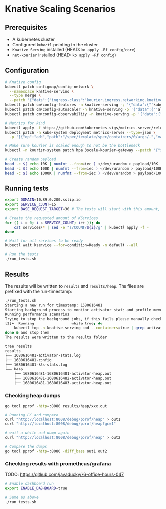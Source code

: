 # Knative Scaling Scenarios

## Prerequisites
* A kubernetes cluster
* Configured `kubectl` pointing to the cluster
* `Knative Serving` installed (HEAD: `ko apply -Rf config/core`)
* `net-kourier` installed (HEAD: `ko apply -Rf config`)

## Configuration
```bash
# Knative config
kubectl patch configmap/config-network \
  --namespace knative-serving \
  --type merge \
  --patch '{"data":{"ingress-class":"kourier.ingress.networking.knative.dev"}}'
kubectl patch cm/config-features -n knative-serving -p '{"data":{"'kubernetes.podspec-init-containers'":"'Enabled'"}}'
kubectl patch cm/config-autoscaler -n knative-serving -p '{"data":{"'allow-zero-initial-scale'":"'true'"}}'
kubectl patch cm/config-observability -n knative-serving -p '{"data":{"'profiling.enable'":"'true'"}}'

# Metrics for kind
kubectl apply -f https://github.com/kubernetes-sigs/metrics-server/releases/download/v0.6.3/components.yaml
kubectl patch -n kube-system deployment metrics-server --type=json \
  -p '[{"op":"add","path":"/spec/template/spec/containers/0/args/-","value":"--kubelet-insecure-tls"}]'

# Make sure kourier is scaled enough to not be the bottleneck
kubectl -n kourier-system patch hpa 3scale-kourier-gateway --patch '{"spec":{"minReplicas":5}}'

# Create random payload
head -c $( echo 10K | numfmt --from=iec ) </dev/urandom > payload/10K
head -c $( echo 100K | numfmt --from=iec ) </dev/urandom > payload/100K
head -c $( echo 1000K | numfmt --from=iec ) </dev/urandom > payload/1000K
```

## Running tests
```bash
export DOMAIN=10.89.0.200.sslip.io
export SERVICE_COUNT=15
export BASE_REQUEST_TARGET=30 # The tests will start with this amount, then increase by *2, *4 and *6

# Create the requested amount of KServices
for (( i = 0; i < SERVICE_COUNT; i++ )); do
    cat services/* | sed -e "s/COUNT/${i}/g" | kubectl apply -f -
done

# Wait for all services to be ready
kubectl wait kservice --for=condition=Ready -n default --all

# Run the tests
./run_tests.sh
```

## Results
The results will be written to `results` and `results/heap`. The files are prefixed with the run-timestamp:
```bash
./run_tests.sh
Starting a new run for timestamp: 1680616481
Starting background process to monitor activator stats and profile memory
Running performance scenarios
Trying to stop the background jobs, if this fails please manually check [1]-  Running                 kubectl port-forward deployment/activator -n knative-serving 8008:8008 > /dev/null 2>&1 &
[2]+  Running                 while true; do
    kubectl top -n knative-serving pod --containers=true | grep activator >> results/"${date}"-activator-stats.log; curl http://localhost:8008/debug/pprof/heap > results/heap/"${date}"-$(date +%s)-activator-heap.out > /dev/null 2>&1; sleep 1;
done & and stop them
The results were written to the results folder

tree results            
results
├── 1680616481-activator-stats.log
├── 1680616481-config
├── 1680616481-k6s-stats.log
└── heap
    ├── 1680616481-1680616481-activator-heap.out
    ├── 1680616481-1680616482-activator-heap.out
    ├── 1680616481-1680616483-activator-heap.out
```

### Checking heap dumps
```bash
go tool pprof -http=:8080 results/heap/xxx.out

# Running GC and compare
curl "http://localhost:8008/debug/pprof/heap" > out1
curl "http://localhost:8008/debug/pprof/heap?gc=1"

# wait a while and dump again
curl "http://localhost:8008/debug/pprof/heap" > out2

# Compare the dumps
go tool pprof -http=:8080 -diff_base out1 out2
```

### Checking results with prometheus/grafana
TODO: https://github.com/javaducky/k6-office-hours-047
```bash
# Enable dashboard run
export ENABLE_DASHBOARD=true

# Same as above
./run_tests.sh
```
